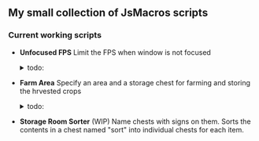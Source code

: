 ## My small collection of JsMacros scripts

### Current working scripts
- **Unfocused FPS**
    Limit the FPS when window is not focused
    <details>
    <summary>todo:</summary>

    - add reduce/mute volume
    </details>

    
- **Farm Area**
    Specify an area and a storage chest for farming and storing the hrvested crops
    <details>
    <summary>todo:</summary>

    - improve the movement function
    - better item collection
    - better replanting on later harvests by counting the amount of crops and storing some in the inventory
    - harvest periods instead of constant harvesting
    </details>

- **Storage Room Sorter** (WIP)
    Name chests with signs on them. Sorts the contents in a chest named "sort" into individual chests for each item.